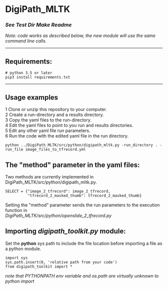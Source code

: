 # DigiPath_MLTK
### _See Test Dir Make Readme_ <br>
_Note: code works as described below, the new module will use the same command line calls._ <br>
****
## Requirements:
```
# python 3.5 or later
pip3 install requirements.txt
```
****
## Usage examples
1 Clone or unzip this repository to your computer. <br>
2 Create a run-directory and a results directory. <br>
3 Copy the yaml files to the run-directory. <br>
4 Edit the yaml files to point to you run and results directories. <br>
5 Edit any other yaml file run parameters. <br>
6 Run the code with the edited yaml file in the run directory.  <br>
```
python ../DigiPath_MLTK/src/python/digipath_mltk.py -run_directory . -run_file image_files_to_tfrecord.yml
```

## The "method" parameter in the yaml files:
Two methods are currently implemented in DigiPath_MLTK/src/python/digipath_mltk.py. <br>
```
SELECT = {"image_2_tfrecord": image_2_tfrecord,
          "tfrecord_2_masked_thumb": tfrecord_2_masked_thumb}
```
Setting the "method" parameter sends the run parameters to the execution function in <br>
  _DigiPath_MLTK/src/python/openslide_2_tfrecord.py_ <br>

## Importing _digipath_toolkit.py_ module:
Set the __python__ sys path to include the file location before importing a file as a python module. <br>
```
import sys
sys.path.insert(0, 'relative path from your code')
from digipath_toolkit import *
```
_note that PYTHONPATH env variable and os.path are virtually unknown to python import_
